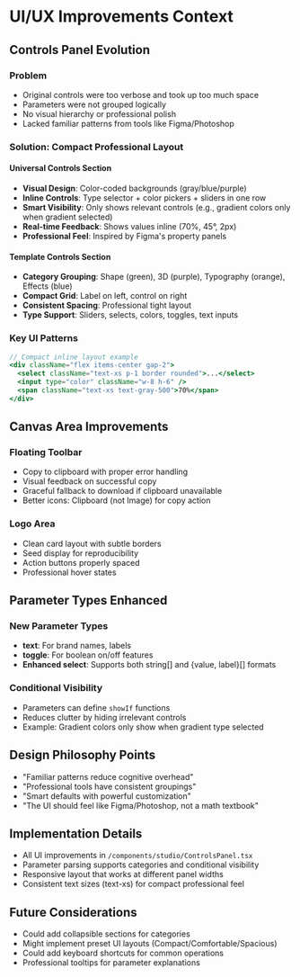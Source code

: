 # UI/UX Improvements Context

## Controls Panel Evolution

### Problem
- Original controls were too verbose and took up too much space
- Parameters were not grouped logically
- No visual hierarchy or professional polish
- Lacked familiar patterns from tools like Figma/Photoshop

### Solution: Compact Professional Layout

#### Universal Controls Section
- **Visual Design**: Color-coded backgrounds (gray/blue/purple)
- **Inline Controls**: Type selector + color pickers + sliders in one row
- **Smart Visibility**: Only shows relevant controls (e.g., gradient colors only when gradient selected)
- **Real-time Feedback**: Shows values inline (70%, 45°, 2px)
- **Professional Feel**: Inspired by Figma's property panels

#### Template Controls Section  
- **Category Grouping**: Shape (green), 3D (purple), Typography (orange), Effects (blue)
- **Compact Grid**: Label on left, control on right
- **Consistent Spacing**: Professional tight layout
- **Type Support**: Sliders, selects, colors, toggles, text inputs

### Key UI Patterns
```jsx
// Compact inline layout example
<div className="flex items-center gap-2">
  <select className="text-xs p-1 border rounded">...</select>
  <input type="color" className="w-8 h-6" />
  <span className="text-xs text-gray-500">70%</span>
</div>
```

## Canvas Area Improvements

### Floating Toolbar
- Copy to clipboard with proper error handling
- Visual feedback on successful copy
- Graceful fallback to download if clipboard unavailable
- Better icons: Clipboard (not Image) for copy action

### Logo Area
- Clean card layout with subtle borders
- Seed display for reproducibility
- Action buttons properly spaced
- Professional hover states

## Parameter Types Enhanced

### New Parameter Types
- **text**: For brand names, labels
- **toggle**: For boolean on/off features
- **Enhanced select**: Supports both string[] and {value, label}[] formats

### Conditional Visibility
- Parameters can define `showIf` functions
- Reduces clutter by hiding irrelevant controls
- Example: Gradient colors only show when gradient type selected

## Design Philosophy Points
- "Familiar patterns reduce cognitive overhead"
- "Professional tools have consistent groupings"
- "Smart defaults with powerful customization"
- "The UI should feel like Figma/Photoshop, not a math textbook"

## Implementation Details
- All UI improvements in `/components/studio/ControlsPanel.tsx`
- Parameter parsing supports categories and conditional visibility
- Responsive layout that works at different panel widths
- Consistent text sizes (text-xs) for compact professional feel

## Future Considerations
- Could add collapsible sections for categories
- Might implement preset UI layouts (Compact/Comfortable/Spacious)
- Could add keyboard shortcuts for common operations
- Professional tooltips for parameter explanations